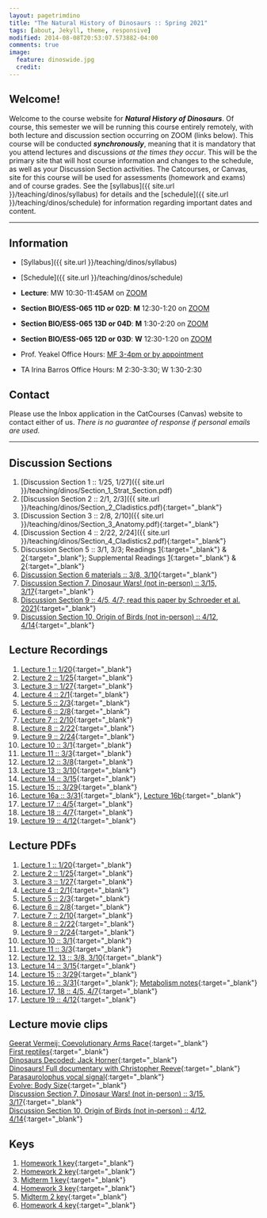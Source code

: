 ```yaml
---
layout: pagetrimdino
title: "The Natural History of Dinosaurs :: Spring 2021"
tags: [about, Jekyll, theme, responsive]
modified: 2014-08-08T20:53:07.573882-04:00
comments: true
image:
  feature: dinoswide.jpg
  credit:
---
```



## Welcome!
Welcome to the course website for ***Natural History of Dinosaurs***. Of course, this semester we will be running this course entirely remotely, with both lecture and discussion section occurring on ZOOM (links below). This course will be conducted ***synchronously***, meaning that it is mandatory that you attend lectures and discussions *at the times they occur*. This will be the primary site that will host course information and changes to the schedule, as well as your Discussion Section activities. The Catcourses, or Canvas, site for this course will be used for assessments (homework and exams) and of course grades. See the [syllabus]({{ site.url }}/teaching/dinos/syllabus) for details and the [schedule]({{ site.url }}/teaching/dinos/schedule) for information regarding important dates and content.

---

## Information
*	[Syllabus]({{ site.url }}/teaching/dinos/syllabus)  
* [Schedule]({{ site.url }}/teaching/dinos/schedule)  

*	**Lecture**: MW 10:30-11:45AM on [ZOOM](https://ucmerced.zoom.us/j/89025936181?pwd=bU9YSmNjT0xmR1dFVmUvanJ1aXRwQT09)  
*	**Section BIO/ESS-065 11D or 02D**: **M** 12:30-1:20 on [ZOOM](https://ucmerced.zoom.us/j/89530180696?pwd=TWxtMXhTTHJSR2VGKzB6Yy96SzZzZz09)  
*	**Section BIO/ESS-065 13D or 04D**: **M** 1:30-2:20 on [ZOOM](https://ucmerced.zoom.us/j/88311377473?pwd=cFo3OUdUZmg0dzEwanlWckdiMEt5Zz09)  
*	**Section BIO/ESS-065 12D or 03D**: **W** 12:30-1:20 on [ZOOM](https://ucmerced.zoom.us/j/84452104725?pwd=dFFuUFRjN2RmWWI2Vy92Yzl5YmdtZz09)  


*	Prof. Yeakel Office Hours: [MF 3-4pm or by appointment](https://ucmerced.zoom.us/j/89025936181?pwd=bU9YSmNjT0xmR1dFVmUvanJ1aXRwQT09)  
*	TA Irina Barros Office Hours: M 2:30-3:30; W 1:30-2:30  

## Contact
Please use the Inbox application in the CatCourses (Canvas) website to contact either of us. *There is no guarantee of response if personal emails are used.*

---

## Discussion Sections
1. [Discussion Section 1 :: 1/25, 1/27]({{ site.url }}/teaching/dinos/Section_1_Strat_Section.pdf)  
2. [Discussion Section 2 :: 2/1, 2/3]({{ site.url }}/teaching/dinos/Section_2_Cladistics.pdf){:target="_blank"}  
3. [Discussion Section 3 :: 2/8, 2/10]({{ site.url }}/teaching/dinos/Section_3_Anatomy.pdf){:target="_blank"}  
4. [Discussion Section 4 :: 2/22, 2/24]({{ site.url }}/teaching/dinos/Section_4_Cladistics2.pdf){:target="_blank"}  
5. Discussion Section 5 :: 3/1, 3/3; Readings [1](https://www.wired.com/2009/07/toucanbill/){:target="_blank"} & [2](https://www.smithsonianmag.com/science-nature/armored-dinosaurs-kept-cool-labyrinth-nose-canals-180971073/){:target="_blank"}; Supplemental Readings [1](https://journals.plos.org/plosone/article?id=10.1371/journal.pone.0207381){:target="_blank"} & [2](https://science.sciencemag.org/content/325/5939/468?ijkey=b5e9d5b337a93ab599c7c44bec9573a4cca5224e&keytype2=tf_ipsecsha){:target="_blank"}
6. [Discussion Section 6 materials :: 3/8, 3/10](https://ucmerced.box.com/s/4nxac80451bs7bze4m7gc2nyby579cio){:target="_blank"} 
7. [Discussion Section 7, Dinosaur Wars! (not in-person) :: 3/15, 3/17](https://ucmerced.box.com/s/gtbzmxc4oou7wmki8xyj60exusqew30q){:target="_blank"}  
8. [Discussion Section 9 :: 4/5, 4/7; read this paper by Schroeder et al. 2021](https://ucmerced.box.com/s/08jfqfcwdtnecfzc9djh0g42w87z5gi8){:target="_blank"} 
9. [Discussion Section 10, Origin of Birds (not in-person) :: 4/12, 4/14](https://ucmerced.box.com/s/yqr6fc2tci22jbheq7qmkjpr0yaqrwk8){:target="_blank"}  


## Lecture Recordings
1. [Lecture 1 :: 1/20](https://ucmerced.box.com/s/1x6g3ujapak3eos71z0dj3r5ruyyvh6u){:target="_blank"}  
2. [Lecture 2 :: 1/25](https://ucmerced.box.com/s/nw428s0fl3o7bydyzn3cmi541b8f0xh1){:target="_blank"}  
3. [Lecture 3 :: 1/27](https://ucmerced.box.com/s/tpzrpndcm7eu7cnzl8afuclzi0563bl1){:target="_blank"}
4. [Lecture 4 :: 2/1](https://ucmerced.box.com/s/mi58b3yx7pt53znoajy2mpk39spldpxq){:target="_blank"}
5. [Lecture 5 :: 2/3](https://ucmerced.box.com/s/sz7jkomjp6s11w25mkke252kfo2t58bc){:target="_blank"}
6. [Lecture 6 :: 2/8](https://ucmerced.box.com/s/dg2dxdpmv3kbr4o4a3iwtvkgpwlh6pv2){:target="_blank"}
7. [Lecture 7 :: 2/10](https://ucmerced.box.com/s/5ap9f298iprpfxha08k1vlz9dg7s69wa){:target="_blank"}
8. [Lecture 8 :: 2/22](https://ucmerced.box.com/s/if64uoonjva6sueftpqd0nolpi1dap2g){:target="_blank"}
9. [Lecture 9 :: 2/24](https://ucmerced.box.com/s/9b5ma9s3gog38nedje6d5l559amwcck0){:target="_blank"}
10. [Lecture 10 :: 3/1](https://ucmerced.box.com/s/c15r03klvpi1849240ryjoadslvjrgkz){:target="_blank"}
11. [Lecture 11 :: 3/3](https://ucmerced.box.com/s/o0rp7j5zo3gr2xgcvld2nfzrobasoyow){:target="_blank"}  
12. [Lecture 12 :: 3/8](https://ucmerced.box.com/s/2mqx58x38o7465lu32jhi2ez9bbxg15g){:target="_blank"}  
13. [Lecture 13 :: 3/10](https://ucmerced.box.com/s/yc05wuidwe617mvodw3s15cyff5qw8jv){:target="_blank"}  
14. [Lecture 14 :: 3/15](https://ucmerced.box.com/s/hbb1c3wvwva6l3iuwqezyuz1rzsxbtig){:target="_blank"}  
15. [Lecture 15 :: 3/29](https://ucmerced.box.com/s/7nvl9ciq5x7jz7u52plxbmr105wg8f8p){:target="_blank"}  
16. [Lecture 16a :: 3/31](https://ucmerced.box.com/s/rwua132jbx9yu9j3ykvz9no3tqhl1046){:target="_blank"}, [Lecture 16b](https://ucmerced.box.com/s/6g4o5ghzxl75h839i0f2q38cd83zcbl1){:target="_blank"}  
17. [Lecture 17 :: 4/5](https://ucmerced.box.com/s/dmcjcitxye308zlu9eqpj8jqjql4yhs2){:target="_blank"}  
18. [Lecture 18 :: 4/7](https://ucmerced.box.com/s/tudztc35k5gi8cu10wo8p53zugvst2os){:target="_blank"}  
19. [Lecture 19 :: 4/12](https://ucmerced.box.com/s/4pthwvzaoman7op77jweww7gmrmaf6be){:target="_blank"}  


## Lecture PDFs
1. [Lecture 1 :: 1/20](https://ucmerced.box.com/s/mqmjjh4uagj6bqnpaats23qa0vmhrgt6){:target="_blank"}  
2. [Lecture 2 :: 1/25](https://ucmerced.box.com/s/rzknkdubsorm1r8geo04v7vab9r753j4){:target="_blank"}  
3. [Lecture 3 :: 1/27](https://ucmerced.box.com/s/38fuy8z6c0gg0r1hv4936q31znct1vd8){:target="_blank"}  
4. [Lecture 4 :: 2/1](https://ucmerced.box.com/s/m2or6vnt0jtil63c0lfhk4851gpgt3jo){:target="_blank"}  
5. [Lecture 5 :: 2/3](https://ucmerced.box.com/s/on6pwyxpnjza9sbj72mvn10rm73e8yv7){:target="_blank"}  
6. [Lecture 6 :: 2/8](https://ucmerced.box.com/s/svqehujoa20ytx2hi2lt17jj17kg3vrz){:target="_blank"}  
7. [Lecture 7 :: 2/10](https://ucmerced.box.com/s/2zmu70cj9tf49xd1l0yysm2xkm28i2k4){:target="_blank"} 
8. [Lecture 8 :: 2/22](https://ucmerced.box.com/s/ws62vjgdiyaadohptnvxnk3l2q0vypal){:target="_blank"}  
9. [Lecture 9 :: 2/24](https://ucmerced.box.com/s/2mgfmjc8xpby4z13fjtp6twa4n24clq5){:target="_blank"}  
10. [Lecture 10 :: 3/1](https://ucmerced.box.com/s/rz5xbdahkoqdi1l7pb29r9b5ydu21zw6){:target="_blank"}  
11. [Lecture 11 :: 3/3](https://ucmerced.box.com/s/gafgs05ecqv7itfwh9me6cfimtke0pi9){:target="_blank"}  
12. [Lecture 12, 13 :: 3/8, 3/10](https://ucmerced.box.com/s/67rj7fa8blvm888fsra93lu2q95azkt0){:target="_blank"}  
13. [Lecture 14 :: 3/15](https://ucmerced.box.com/s/ry5dfm9lzuy3jda5wfzcf640z2iq85bh){:target="_blank"}  
15. [Lecture 15 :: 3/29](https://ucmerced.box.com/s/dm4s0i0ll2ofw1xvgv6z1t5b33w98gzo){:target="_blank"}  
16. [Lecture 16 :: 3/31](https://ucmerced.box.com/s/vpa4odk3l0gycrgbjfbuznsi9dbnoc2u){:target="_blank"}; [Metabolism notes](https://ucmerced.box.com/s/p55xe1xak6ykmqurhfu6gvu6sz38g2ug){:target="_blank"}  
17. [Lecture 17, 18 :: 4/5, 4/7](https://ucmerced.box.com/s/hzynywo2f9nlxm529511ae1ipwfjmtgf){:target="_blank"}  
18. [Lecture 19 :: 4/12](https://ucmerced.box.com/s/dpdrvzmkoliwq5kbvnrmcx3d607wqdmd){:target="_blank"}  



## Lecture movie clips
[Geerat Vermeij: Coevolutionary Arms Race](https://ucmerced.box.com/s/h3c52gixgdvegpxkvaah3iuqffizryws){:target="_blank"}  
[First reptiles](https://ucmerced.box.com/s/sdtg7ncakwfdy966cmonshkrfrp2bqof){:target="_blank"}  
[Dinosaurs Decoded: Jack Horner](https://ucmerced.box.com/s/trnzzsepp2z81yvixk7pc5cg9vxiqj32){:target="_blank"}  
[Dinosaurs! Full documentary with Christopher Reeve](https://ucmerced.box.com/s/f3jp06kxm0isyuuoy1734y8omguhuedw){:target="_blank"}  
[Parasaurolophus vocal signal](https://ucmerced.box.com/s/2c9v71uwt2kai11ryrwqcz05e1amdr1l){:target="_blank"}  
[Evolve: Body Size](https://ucmerced.box.com/s/gu0d8258rw5kmmep7xpke4djc03sd6xm){:target="_blank"}  
[Discussion Section 7, Dinosaur Wars! (not in-person) :: 3/15, 3/17](https://ucmerced.box.com/s/gtbzmxc4oou7wmki8xyj60exusqew30q){:target="_blank"}  
[Discussion Section 10, Origin of Birds (not in-person) :: 4/12, 4/14](https://ucmerced.box.com/s/yqr6fc2tci22jbheq7qmkjpr0yaqrwk8){:target="_blank"}  



## Keys
1. [Homework 1 key](https://ucmerced.box.com/s/fyqie873aebjec71uze7l22t1ubhuqv1){:target="_blank"}  
2. [Homework 2 key](https://ucmerced.box.com/s/j0nhve5wgq9uakzuc0i16wg875hsj9h3){:target="_blank"}  
3. [Midterm 1 key](https://ucmerced.box.com/s/uwa06adiyb4r5fva2xxmwn298ldhk3gp){:target="_blank"}  
4. [Homework 3 key](https://ucmerced.box.com/s/uvl0p5dm9bxoxy44au16k929adyb3vo2){:target="_blank"}  
5. [Midterm 2 key](https://ucmerced.box.com/s/11yf8b91n9bfne6ic5tqwlrgwxwzhuiw){:target="_blank"}  
6. [Homework 4 key](https://ucmerced.box.com/s/fxqyk1rxdahm1f83826814n1r1nvsn5s){:target="_blank"}  



<!-- ## Info
* Class time/location: MW 10:30-11:45 on ZOOM   -->
<!-- * Section time/location: M 12:30-1:20 in CLSSRM 279; W 1:30-2:20 in CLSSRM 288; M 6:30-7:20 in CLSSRM 203   -->
<!-- * Office hours: Justin (TBD); Irina (TBD)   -->
<!-- * [Syllabus](http://jdyeakel.github.io/teaching/dinos/Syllabus_spring2018.pdf)  
[Updated class schedule (*updated 2/25*)](http://jdyeakel.github.io/teaching/dinos/updatedsyllabus.pdf)   -->

<!-- 
> **Exam IV: Saturday May 5 from 8:00-11:00am	KOLLIG 217**  
> Covering Lectures 21 onwards and Chapters: 14, 16 and selected readings (below)  
> You will need the long-green SCANTRON (No. 882-E)  
> [Click here to see a picture of the required SCANTRON form](http://jdyeakel.github.io/teaching/dinos/scantron.jpg)  
> [Click here for the answer key to **Exam 4**](http://jdyeakel.github.io/teaching/dinos/nedry.jpg)  

---

## Lectures
* [Lecture 1: Timescales and fossilization](http://jdyeakel.github.io/teaching/dinos/lectures/01_Intro_paleo.pdf)  
* [Lecture 2: Evolution and Cladograms](http://jdyeakel.github.io/teaching/dinos/lectures/02_Evolution.pdf)  
* [Lecture 3: Early Life History 1](http://jdyeakel.github.io/teaching/dinos/lectures/03_EarlyLifeHistory_1.pdf)  
* [Lecture 4: Early Life History 2](http://jdyeakel.github.io/teaching/dinos/lectures/04_EarlyLifeHistory_2.pdf)  
* [Lecture 5: Intro to Dinosauria](http://jdyeakel.github.io/teaching/dinos/lectures/05_Dinosauria.pdf)  
* Lecture 6: Film  
* Lecture 7: Review [Notes for Exam I](http://jdyeakel.github.io/teaching/dinos/Notes_1.pdf)  
* [Lecture 8: Stegosauria](http://jdyeakel.github.io/teaching/dinos/lectures/08_Stegosauria.pdf)  
* [Lecture 9: Ankylosauria](http://jdyeakel.github.io/teaching/dinos/lectures/09_Ankylosauria.pdf)  
* [Lecture 10: Pachycephalosauria](http://jdyeakel.github.io/teaching/dinos/lectures/10_Pachy.pdf) 
* [Lecture 11: Ceratopsia](http://jdyeakel.github.io/teaching/dinos/lectures/11_Ceratopsia.pdf)  
* Lecture 12: [Ornithopods](http://jdyeakel.github.io/teaching/dinos/lectures/12_Ornithopods.pdf) & Review [Notes for Exam II](http://jdyeakel.github.io/teaching/dinos/Notes_2.pdf)  
* [Lectures 13 & 14: Sauropods](http://jdyeakel.github.io/teaching/dinos/lectures/13_14_Sauropods.pdf)  
* [Lecture 15: Metabolism](http://jdyeakel.github.io/teaching/dinos/lectures/15_Metabolism.pdf)  
* Lecture [16: Body size](http://jdyeakel.github.io/teaching/dinos/lectures/16_BodySize.pdf) & [17: Theropods](http://jdyeakel.github.io/teaching/dinos/lectures/17_Theropods_1.pdf)  
* Lecture 18: [Theropods II](http://jdyeakel.github.io/teaching/dinos/lectures/18_Theropods_2.pdf)  
* Lecture 19: [Birds](http://jdyeakel.github.io/teaching/dinos/lectures/19_Birds.pdf)  
* Lecture 20: Finish evolution of birds and [Notes for Exam III](http://jdyeakel.github.io/teaching/dinos/Notes_3.pdf)  
* Lecture 21: [Flying Reptiles](http://jdyeakel.github.io/teaching/dinos/lectures/21_Flying_Reptiles.pdf)  
* Lecture 22: [Swimming Reptiles](http://jdyeakel.github.io/teaching/dinos/lectures/22_Swimming_Reptiles.pdf)  
* Lecture 23: [Swimming Reptiles](http://jdyeakel.github.io/teaching/dinos/lectures/23_MesozoicWorld.pdf)  
* Lecture 24-25: [Crocs & Mammals](http://jdyeakel.github.io/teaching/dinos/lectures/24_25_Crocs_Mammals.pdf) and [Notes for Exam 4](http://jdyeakel.github.io/teaching/dinos/Notes_4.pdf)  
* Lecture 26: [The K-Pg Extinction](http://jdyeakel.github.io/teaching/dinos/lectures/26_Extinction.pdf)  

## Reading Assignments
* *1/17/18* Fastovsky Chapter 1 & 2  
* *1/22/18* Fastovsky Chapter 3  
* *1/24/18* Fastovsky Chapter 4  
* *1/31/18* Fastovsky Chapter 5  
* *2/05/18* Fastovsky Part III  
* *2/14/18* Fastovsky Chapter 10  
* *2/26/18* Fastovsky Chapter 11
* *3/05/18* Fastovsky Chapter 12
* *3/12/18* Fastovsky Part II and Chapter 9
* *3/19/18* Fastovsky Part IV and Chapter 13
* *3/21/18* Fastovsky Chapter 6 & 7
* *4/04/18* Fastovsky Chapter 8
* *4/16-18/18* [Earth Archive](http://www.eartharchives.org/articles/your-favorite-extinct-reptile-may-not-be-a-dinosaur/), **For section next week read: [The Evolution of Marine Reptiles](http://jdyeakel.github.io/teaching/dinos/Motani_Evo_Edu_Outreach_2009.pdf)**
* *4/23/18* Fastovsky Chapter 14
* *4/30/18* Fastovsky Chapter 16

## Section Materials
* [Section 1: Stratigraphy & Sedimentology](http://jdyeakel.github.io/teaching/dinos/Section_1_Strat_Section.pdf)  
* [Section 2: Cladistics](http://jdyeakel.github.io/teaching/dinos/Section_2_Cladistics.pdf)  
* [Section 3: Anatomy](http://jdyeakel.github.io/teaching/dinos/Section_3_Anatomy.pdf)  
* [Section 4: Cladistics 2](http://jdyeakel.github.io/teaching/dinos/Section_4_Cladistics2.pdf)  
* Section 5 Assignment: [Watch this movie](https://youtu.be/hVsuDIMRZwA) and then [complete this worksheet](http://jdyeakel.github.io/teaching/dinos/Section_5_Clash.pdf) (due the following section)   -->
